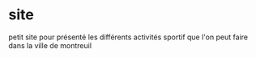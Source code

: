 # site
petit site pour présenté les différents activités sportif que l'on peut faire dans la ville de montreuil
